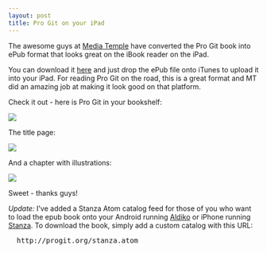 ```yaml
---
layout: post
title: Pro Git on your iPad
---
```


The awesome guys at <a href="http://mediatemple.net/">Media Temple</a> have converted
the Pro Git book into ePub format that looks great on the iBook reader on the iPad.

You can download it 
<a href="https://github.s3.amazonaws.com/media/progit.epub">here</a>
and just drop the ePub file onto iTunes to upload it into your iPad.  For reading
Pro Git on the road, this is a great format and MT did an amazing job at making it
look good on that platform.

Check it out - here is Pro Git in your bookshelf:

<img src="http://img.skitch.com/20100517-bn9jr7ax9k13ef2697srtjndyk.png"/>

The title page:

<img src="http://img.skitch.com/20100517-kac78crfcik9t36miyk7aam416.png"/>

And a chapter with illustrations:

<img src="http://img.skitch.com/20100517-jq3qnwr4w2xs27q8bnwpbay24k.png"/>

Sweet - thanks guys!

*Update:* I've added a Stanza Atom catalog feed for those of you who want to load
the epub book onto your Android running <a href="http://www.aldiko.com/">Aldiko</a>
or iPhone running <a href="http://www.lexcycle.com/">Stanza</a>. To download the 
book, simply add a custom catalog with this URL:

<pre>
  http://progit.org/stanza.atom
</pre>

